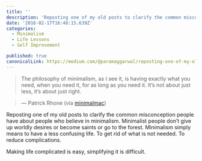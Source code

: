 ```yaml
---
title: ''
description: 'Reposting one of my old posts to clarify the common misconception people have about people who believe in minimalism. Minimalist people don’t give up worldly desires or become saints or go to the…'
date: '2016-02-17T16:48:15.639Z'
categories:
  - Minimalism
  - Life Lessons
  - Self Improvement

published: true
canonicalLink: https://medium.com/@paramaggarwal/reposting-one-of-my-old-posts-to-clarify-the-common-misconception-people-have-about-people-who-18a10d71df63
---
```


> The philosophy of minimalism, as I see it, is having exactly what you need, when you need it, for as long as you need it. It’s not about just less, it’s about just right.

> — Patrick Rhone (via [minimalmac](http://t.umblr.com/redirect?z=http%3A%2F%2Fminimalmac.com%2Fpost%2F583066836%2Fthe-philosophy-of-minimalism-as-i-see-it-is&t=NWNlN2YwOTNjNDQ2YjE2MGYyNGRkMDE3NWVjYjhmMWNiYWRjYmM5OCxEUGlYWjk0Mg%3D%3D))

Reposting one of my old posts to clarify the common misconception people have about people who believe in minimalism. Minimalist people don’t give up worldly desires or become saints or go to the forest. Minimalism simply means to have a less confusing life. To get rid of what is not needed. To reduce complications.

Making life complicated is easy, simplifying it is difficult.
